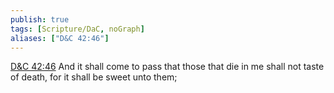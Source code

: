 ```yaml
---
publish: true
tags: [Scripture/DaC, noGraph]
aliases: ["D&C 42:46"]
---
```

[D&C 42:46](https://churchofjesuschrist.org/study/scriptures/dc-testament/dc/42?lang=eng&id=p46#p46) And it shall come to pass that those that die in me shall not taste of death, for it shall be sweet unto them;
